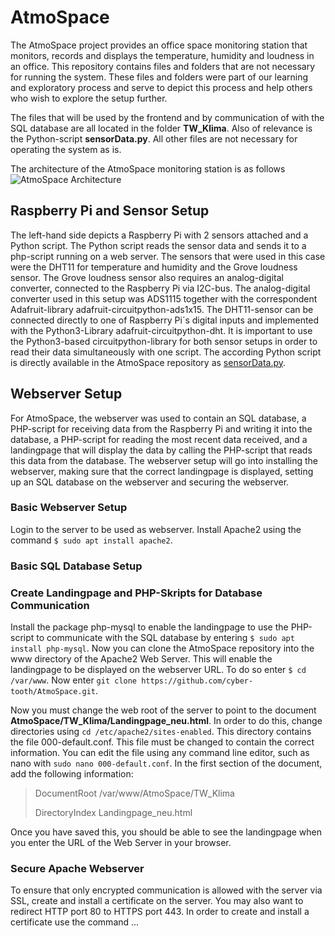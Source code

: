 # AtmoSpace

The AtmoSpace project provides an office space monitoring station that monitors, records and displays the temperature, humidity and loudness in an office. 
This repository contains files and folders that are not necessary for running the system. These files and folders were part of our learning and exploratory process and serve to depict this process and help others who wish to explore the setup further.

The files that will be used by the frontend and by communication of with the SQL database are all located in the folder **TW_Klima**. Also of relevance is the Python-script **sensorData.py**. All other files are not necessary for operating the system as is.

The architecture of the AtmoSpace monitoring station is as follows
![AtmoSpace Architecture](https://github.com/cyber-tooth/AtmoSpace/blob/master/ArchDiagram.png)
## Raspberry Pi and Sensor Setup
The left-hand side depicts a Raspberry Pi with 2 sensors attached and a Python script. The Python script reads the sensor data and sends it to a php-script running on a web server. The sensors that were used in this case were the DHT11 for temperature and humidity and the Grove loudness sensor. The Grove loudness sensor also requires an analog-digital converter, connected to the Raspberry Pi via I2C-bus. The analog-digital converter used in this setup was ADS1115 together with the correspondent Adafruit-library adafruit-circuitpython-ads1x15.
The DHT11-sensor can be connected directly to one of Raspberry Pi´s digital inputs and implemented with the Python3-Library adafruit-circuitpython-dht. It is important to use the Python3-based circuitpython-library for both sensor setups in order to read their data simultaneously with one script. The according Python script is directly available in the AtmoSpace repository as [sensorData.py](https://github.com/cyber-tooth/AtmoSpace/blob/master/sensorData.py).
## Webserver Setup
For AtmoSpace, the webserver was used to contain an SQL database, a PHP-script for receiving data from the Raspberry Pi and writing it into the database, a PHP-script for reading the most recent data received, and a landingpage that will display the data by calling the PHP-script that reads this data from the database.
The webserver setup will go into installing the webserver, making sure that the correct landingpage is displayed, setting up an SQL database on the webserver and securing the webserver.
### Basic Webserver Setup
Login to the server to be used as webserver. Install Apache2 using the command `$ sudo apt install apache2`.
### Basic SQL Database Setup

### Create Landingpage and PHP-Skripts for Database Communication
Install the package php-mysql to enable the landingpage to use the PHP-script to communicate with the SQL database by entering `$ sudo apt install php-mysql`.
Now you can clone the AtmoSpace repository into the www directory of the Apache2 Web Server. This will enable the landingpage to be displayed on the webserver URL. To do so enter `$ cd /var/www`. Now enter `git clone https://github.com/cyber-tooth/AtmoSpace.git`.

Now you must change the web root of the server to point to the document **AtmoSpace/TW_Klima/Landingpage_neu.html**. In order to do this, change directories using `cd /etc/apache2/sites-enabled`. This directory contains the file 000-default.conf. This file must be changed to contain the correct information. You can edit the file using any command line editor, such as nano with `sudo nano 000-default.conf`. In the first section of the document, add the following information: 
> DocumentRoot /var/www/AtmoSpace/TW_Klima
> 
> DirectoryIndex Landingpage_neu.html

Once you have saved this, you should be able to see the landingpage when you enter the URL of the Web Server in your browser.

### Secure Apache Webserver
To ensure that only encrypted communication is allowed with the server via SSL, create and install a certificate on the server. You may also want to redirect HTTP port 80 to HTTPS port 443.
In order to create and install a certificate use the command ...
